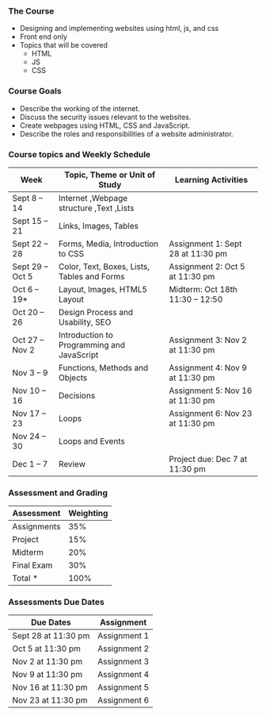 ### The Course
- Designing and implementing websites using html, js, and css
- Front end only
- Topics that will be covered
	- HTML
	- JS
	- CSS

### Course Goals
- Describe the working of the internet.  
- Discuss the security issues relevant to the websites.  
- Create webpages using HTML, CSS and JavaScript.  
- Describe the roles and responsibilities of a website administrator.

### Course topics  and Weekly Schedule
| Week            | Topic, Theme or Unit of Study               | Learning Activities               |
| --------------- | ------------------------------------------- | --------------------------------- |
| Sept 8 – 14     | Internet ,Webpage structure ,Text ,Lists    |                                   |
| Sept 15 – 21    | Links, Images, Tables                       |                                   |
| Sept 22 – 28    | Forms, Media, Introduction to CSS           | Assignment 1: Sept 28 at 11:30 pm |
| Sept 29 – Oct 5 | Color, Text, Boxes, Lists, Tables and Forms | Assignment 2: Oct 5 at 11:30 pm   |
| Oct 6 – 19*     | Layout, Images, HTML5 Layout                | Midterm: Oct 18th 11:30 – 12:50   |
| Oct 20 – 26     | Design Process and Usability, SEO           |                                   |
| Oct 27 – Nov 2  | Introduction to Programming and JavaScript  | Assignment 3: Nov 2 at 11:30 pm   |
| Nov 3 – 9       | Functions, Methods and Objects              | Assignment 4: Nov 9 at 11:30 pm   |
| Nov 10 – 16     | Decisions                                   | Assignment 5: Nov 16 at 11:30 pm  |
| Nov 17 – 23     | Loops                                       | Assignment 6: Nov 23 at 11:30 pm  |
| Nov 24 – 30     | Loops and Events                            |                                   |
| Dec 1 – 7       | Review                                      | Project due: Dec 7 at 11:30 pm    | 

### Assessment and Grading
| Assessment  | Weighting |
| ----------- | --------- |
| Assignments | 35%       |
| Project     | 15%       |
| Midterm     | 20%       |
| Final Exam  | 30%       |
| Total *     | 100%      |

### Assessments Due Dates
| Due Dates           | Assignment   |
| ------------------- | ------------ |
| Sept 28 at 11:30 pm | Assignment 1 |
| Oct 5 at 11:30 pm   | Assignment 2 |
| Nov 2 at 11:30 pm   | Assignment 3 |
| Nov 9 at 11:30 pm   | Assignment 4 |
| Nov 16 at 11:30 pm  | Assignment 5 |
| Nov 23 at 11:30 pm  | Assignment 6 | 






